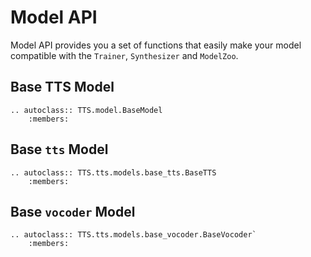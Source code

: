 # Model API
Model API provides you a set of functions that easily make your model compatible with the `Trainer`,
`Synthesizer` and `ModelZoo`.

## Base TTS Model

```{eval-rst}
.. autoclass:: TTS.model.BaseModel
    :members:
```

## Base `tts` Model

```{eval-rst}
.. autoclass:: TTS.tts.models.base_tts.BaseTTS
    :members:
```

## Base `vocoder` Model

```{eval-rst}
.. autoclass:: TTS.tts.models.base_vocoder.BaseVocoder`
    :members:
```